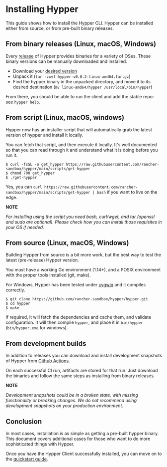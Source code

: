 # Installing Hypper

This guide shows how to install the Hypper CLI. Hypper can be installed either from source, or from pre-built binary releases.


## From binary releases (Linux, macOS, Windows)

Every [release](https://github.com/rancher-sandbox/hypper/releases) of Hypper provides binaries for a variety of OSes. These binary versions can be manually downloaded and installed.

  - Download your [desired version](https://github.com/rancher-sandbox/hypper/releases)
  - Unpack it (`tar -zxvf hypper-v0.0.2-linux-amd64.tar.gz`)
  - Find the hypper binary in the unpacked directory, and move it to its desired destination (`mv linux-amd64/hypper /usr/local/bin/hypper`)

From there, you should be able to run the client and add the stable repo: see `hypper help`.


## From script (Linux, macOS, windows)

Hypper now has an installer script that will automatically grab the latest version of hypper and install it locally.

You can fetch that script, and then execute it locally. It's well documented so that you can read through it and understand what it is doing before you run it.

```
$ curl -fsSL -o get_hypper https://raw.githubusercontent.com/rancher-sandbox/hypper/main/scripts/get-hypper
$ chmod 700 get_hypper
$ ./get-hypper
```

Yes, you can `curl https://raw.githubusercontent.com/rancher-sandbox/hypper/main/scripts/get-hypper | bash` if you want to live on the edge.


**NOTE**

*For installing using the script you need bash, curl/wget, and tar (openssl and sudo are optional).
Please check how you can install those requisites in your OS if needed.* 


## From source (Linux, macOS, Windows)

Building Hypper from source is a bit more work, but the best way to test the
latest (pre-release) Hypper version.

You must have a working Go environment (1.14+), and a POSIX environment with the proper tools installed (git, make).

For Windows, Hypper has been tested under [cygwin](https://www.cygwin.com/) and it compiles correctly.

```terminal
$ git clone https://github.com/rancher-sandbox/hypper/hypper.git
$ cd hypper
$ make
```

If required, it will fetch the dependencies and cache them, and validate
configuration.
It will then compile `hypper`, and place it in `bin/hypper` (`bin/hypper.exe` for windows).


## From development builds

In addition to releases you can download and install development snapshots of
Hypper from [Github Actions].

On each successful CI run, artifacts are stored for that run. Just download the binaries and follow the same steps as installing from binary releases.

**NOTE**

*Development snapshots could be in a broken state, with missing functionality or breaking changes.
We do not recommend using development snapshots on your production environment.*


## Conclusion

In most cases, installation is as simple as getting a pre-built hypper binary. This document covers additional cases for those who want to do more sophisticated things with Hypper.

Once you have the Hypper Client successfully installed, you can move on to the [quickstart guide](./quickstart.md).

[Github Actions]: https://github.com/rancher-sandbox/hypper/actions/workflows/ci.yml?query=branch%3Amain+is%3Asuccess+workflow%3ACI
